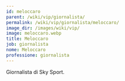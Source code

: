 ```yaml
---
id: meloccaro
parent: /wiki/vip/giornalista/
permalink: /wiki/vip/giornalista/meloccaro/
image_dir: /images/wiki/vip/
image: meloccaro.webp
title: Meloccaro
job: giornalista
nome: Meloccaro
professione: giornalista
---
```

Giornalista di Sky Sport. 